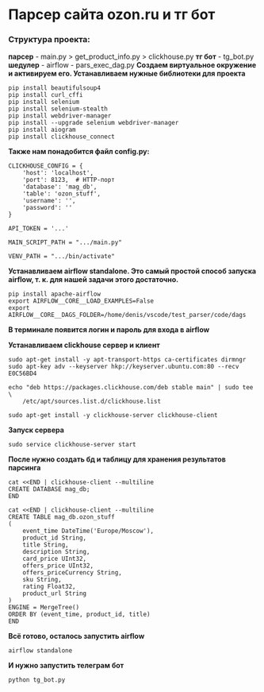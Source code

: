 # Парсер сайта ozon.ru и тг бот

### Структура проекта:
**парсер** - main.py > get_product_info.py > clickhouse.py
**тг бот** - tg_bot.py
**шедулер** - airflow - pars_exec_dag.py
**Создаем виртуальное окружение и активируем его. Устанавливаем нужные библиотеки для проекта**
```
pip install beautifulsoup4
pip install curl_cffi
pip install selenium
pip install selenium-stealth
pip install webdriver-manager
pip install --upgrade selenium webdriver-manager
pip install aiogram
pip install clickhouse_connect
```
**Также нам понадобится файл config.py:**
```
CLICKHOUSE_CONFIG = {
    'host': 'localhost',
    'port': 8123,  # HTTP-порт
    'database': 'mag_db',
    'table': 'ozon_stuff',
    'username': '',
    'password': ''
}

API_TOKEN = '...'

MAIN_SCRIPT_PATH = ".../main.py"

VENV_PATH = ".../bin/activate"
```
**Устанавливаем airflow standalone. Это самый простой способ запуска airflow, т. к. для нашей задачи этого достаточно.**
```
pip install apache-airflow
export AIRFLOW__CORE__LOAD_EXAMPLES=False
export AIRFLOW__CORE__DAGS_FOLDER=/home/denis/vscode/test_parser/code/dags
```

**В терминале появится логин и пароль для входа в airflow**

**Устанавливаем clickhouse сервер и клиент**
```
sudo apt-get install -y apt-transport-https ca-certificates dirmngr
sudo apt-key adv --keyserver hkp://keyserver.ubuntu.com:80 --recv E0C56BD4

echo "deb https://packages.clickhouse.com/deb stable main" | sudo tee \
    /etc/apt/sources.list.d/clickhouse.list

sudo apt-get install -y clickhouse-server clickhouse-client
```
**Запуск сервера**
```
sudo service clickhouse-server start
```
**После нужно создать бд и таблицу для хранения результатов парсинга**
```
cat <<END | clickhouse-client --multiline
CREATE DATABASE mag_db;
END

cat <<END | clickhouse-client --multiline
CREATE TABLE mag_db.ozon_stuff
(
    event_time DateTime('Europe/Moscow'),
    product_id String,    
    title String,
    description String,
    card_price UInt32,
    offers_price UInt32,
    offers_priceCurrency String,
    sku String,
    rating Float32,
    product_url String
)
ENGINE = MergeTree()
ORDER BY (event_time, product_id, title)
END
```
**Всё готово, осталось запустить airflow**
```
airflow standalone
```
**И нужно запустить телеграм бот**
```
python tg_bot.py
```
